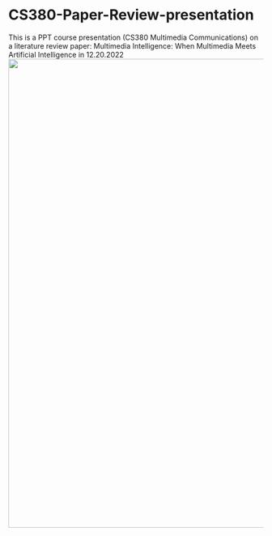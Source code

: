 # CS380-Paper-Review-presentation
This is a PPT course presentation (CS380 Multimedia Communications) on a literature review paper: Multimedia Intelligence: When Multimedia Meets Artificial Intelligence in 12.20.2022
<img src="./Outputs/Cover.png" width="1641" height="925" >
